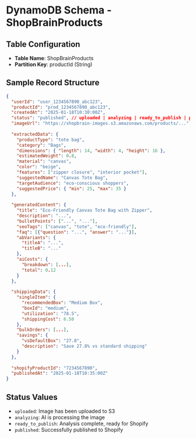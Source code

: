# DynamoDB Schema - ShopBrainProducts

## Table Configuration
- **Table Name**: ShopBrainProducts
- **Partition Key**: productId (String)

## Sample Record Structure

```json
{
  "userId": "user_1234567890_abc123",
  "productId": "prod_1234567890_abc123",
  "createdAt": "2025-01-18T10:30:00Z",
  "status": "published", // uploaded | analyzing | ready_to_publish | published
  "imageUrl": "https://shopbrain-images.s3.amazonaws.com/products/...",
  
  "extractedData": {
    "productType": "tote bag",
    "category": "Bags",
    "dimensions": { "length": 14, "width": 4, "height": 16 },
    "estimatedWeight": 0.8,
    "material": "canvas",
    "color": "beige",
    "features": ["zipper closure", "interior pocket"],
    "suggestedName": "Canvas Tote Bag",
    "targetAudience": "eco-conscious shoppers",
    "suggestedPrice": { "min": 25, "max": 35 }
  },
  
  "generatedContent": {
    "title": "Eco-Friendly Canvas Tote Bag with Zipper",
    "description": "...",
    "bulletPoints": ["...", "..."],
    "seoTags": ["canvas", "tote", "eco-friendly"],
    "faq": [{"question": "...", "answer": "..."}],
    "abVariants": {
      "titleA": "...",
      "titleB": "..."
    },
    "aiCosts": {
      "breakdown": [...],
      "total": 0.12
    }
  },
  
  "shippingData": {
    "singleItem": {
      "recommendedBox": "Medium Box",
      "boxId": "medium",
      "utilization": "78.5",
      "shippingCost": 6.50
    },
    "bulkOrders": [...],
    "savings": {
      "vsDefaultBox": "27.8",
      "description": "Save 27.8% vs standard shipping"
    }
  },
  
  "shopifyProductId": "7234567890",
  "publishedAt": "2025-01-18T10:35:00Z"
}
```

## Status Values
- `uploaded`: Image has been uploaded to S3
- `analyzing`: AI is processing the image
- `ready_to_publish`: Analysis complete, ready for Shopify
- `published`: Successfully published to Shopify